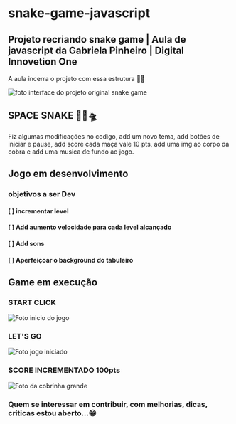 # snake-game-javascript
## Projeto recriando snake game | Aula de javascript  da Gabriela Pinheiro | Digital Innovetion One

A aula incerra o projeto com essa estrutura 🐍🚀

![foto interface do projeto original snake game](https://github.com/ricardoaraujosantos/snake-game-javaScript/blob/main/img/snake-game.png)

## SPACE SNAKE 🐍🚀🛸

Fiz algumas modificações no codigo, add um novo tema, add botões de iniciar e pause, add score cada maça vale 10 pts, add uma img ao corpo da cobra e add uma musica de fundo ao jogo.

## Jogo em desenvolvimento

### objetivos a ser Dev

#### [  ] incrementar level
#### [  ] Add aumento velocidade para cada level alcançado 
#### [  ] Add sons 
#### [  ] Aperfeiçoar o background do tabuleiro 

## Game em execução 

### START CLICK
![Foto inicio do jogo](https://github.com/ricardoaraujosantos/snake-game-javaScript/blob/main/img/space-start.png)

### LET'S GO
![Foto jogo iniciado](https://github.com/ricardoaraujosantos/snake-game-javaScript/blob/main/img/space-snake2.png)

### SCORE INCREMENTADO 100pts
![Foto da cobrinha grande](https://github.com/ricardoaraujosantos/snake-game-javaScript/blob/main/img/space-snake3.png)

### Quem se interessar em contribuir, com melhorias, dicas, criticas estou aberto...😁
